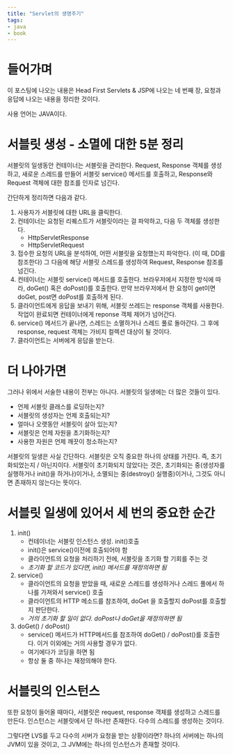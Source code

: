 ```yaml
---
title: "Servlet의 생명주기"
tags:
- java
- book
---
```


# 들어가며
이 포스팅에 나오는 내용은 Head First Servlets & JSP에 나오는 네 번째 장, 요청과 응답에 나오는 내용을 정리한 것이다.

사용 언어는 JAVA이다.

# 서블릿 생성 - 소멸에 대한 5분 정리

서블릿의 일생동안 컨테이너는 서블릿을 관리한다. Request, Response 객체를 생성하고, 새로운 스레드를 만들어 서블릿 service() 메서드를 호출하고, Response와 Request 객체에 대한 참조를 인자로 넘긴다.

간단하게 정리하면 다음과 같다.

1. 사용자가 서블릿에 대한 URL을 클릭한다.
2. 컨테이너는 요청된 리퀘스트가 서블릿이라는 걸 파악하고, 다음 두 객체를 생성한다.
	- HttpServletResponse
	- HttpServletRequest
3. 접수한 요청의 URL을 분석하여, 어떤 서블릿을 요청했는지 파악한다. (이 때, DD를 참조한다) 그 다음에 해당 서블릿 스레드를 생성하여 Request, Response 참조를 넘긴다.
4. 컨테이너는 서블릿 service() 메서드를 호출한다. 브라우저에서 지정한 방식에 따라, doGet() 혹은 doPost()를 호출한다. 만약 브라우저에서 한 요청이 get이면 doGet, post면 doPost를 호출하게 된다.
5. 클라이언트에게 응답을 보내기 위해, 서블릿 쓰레드는 response 객체를 사용한다. 작업이 완료되면 컨테이너에게 reponse 객체 제어가 넘어간다.
6. service() 메서드가 끝나면, 스레드는 소멸하거나 스레드 풀로 돌아간다. 그 후에 response, request 객체는 가비지 컬렉션 대상이 될 것이다.
7. 클라이언트는 서버에게 응답을 받는다.


# 더 나아가면
그러나 위에서 서술한 내용이 전부는 아니다. 서블릿의 일생에는 더 많은 것들이 있다.

- 언제 서블릿 클래스를 로딩하는지?
- 서블릿의 생성자는 언제 호출되는지?
- 얼마나 오랫동안 서블릿이 살아 있는지?
- 서블릿은 언제 자원을 초기화하는지?
- 사용한 자원은 언제 깨끗이 청소하는지?

서블릿의 일생은 사실 간단하다. 서블릿은 오직 중요한 하나의 상태를 가진다. 즉, 초기화되었는지 / 아닌지이다. 서블릿이 초기화되지 않았다는 것은, 초기화되는 중(생성자를 실행하거나 init()을 하거나)이거나, 소멸되는 중(destroy() 실행중)이거나, 그것도 아니면 존재하지 않는다는 뜻이다.

# 서블릿 일생에 있어서 세 번의 중요한 순간

1. init()
	- 컨테이너는 서블릿 인스턴스 생성. init()호출
	- init()은 service()이전에 호출되어야 함
	- 클라이언트의 요청을 처리하기 전에, 서블릿을 초기화 할 기회를 주는 것
	- *초기화 할 코드가 있다면, init() 메서드를 재정의하면 됨*
2. service()
	- 클라이언트의 요청을 받았을 때, 새로운 스레드를 생성하거나 스레드 풀에서 하나를 가져와서 service() 호출
	- 클라이언트의 HTTP 메소드를 참조하여, doGet 을 호출할지 doPost를 호출할지 판단한다.
	- *거의 초기화 할 일이 없다. doPost나 doGet을 재정의하면 됨*
3. doGet() / doPost()
	- service() 메서드가 HTTP메서드를 참조하여 doGet() / doPost()를 호출한다. 이거 이외에는 거의 사용할 경우가 없다.
	- 여기에다가 코딩을 하면 됨
	- 항상 둘 중 하나는 재정의해야 한다.

# 서블릿의 인스턴스
또한 요청이 들어올 때마다, 서블릿은 request, response 객체를 생성하고 스레드를 만든다. 인스턴스는 서블릿에서 단 하나만 존재한다. 다수의 스레드를 생성하는 것이다.

그렇다면 LVS를 두고 다수의 서버가 요청을 받는 상황이라면? 하나의 서버에는 하나의 JVM이 있을 것이고, 그 JVM에는 하나의 인스턴스가 존재할 것이다.

